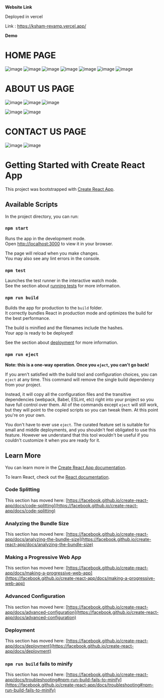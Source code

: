 **Website Link**

Deployed in vercel 

Link : https://ksham-revamp.vercel.app/


**Demo**
# HOME PAGE
![image](https://github.com/Siddhartha23vit/Ksham-revamp/assets/89678627/91133e2e-8b40-40b5-9eff-177657cb91e1)
![image](https://github.com/Siddhartha23vit/Ksham-revamp/assets/89678627/2119c9d8-8401-41e8-8e7b-2fea6ca002f4)
![image](https://github.com/Siddhartha23vit/Ksham-revamp/assets/89678627/a5850581-1e96-40cb-b00b-049a74bbb48b)
![image](https://github.com/Siddhartha23vit/Ksham-revamp/assets/89678627/97d00f3a-a44f-497d-91b2-4d5ae324035e)
![image](https://github.com/Siddhartha23vit/Ksham-revamp/assets/89678627/3da733bb-0242-4374-ab6a-4b0140c2f163)
![image](https://github.com/Siddhartha23vit/Ksham-revamp/assets/89678627/6ee0e567-cb5c-4df4-b33d-994c0ea54d13)
![image](https://github.com/Siddhartha23vit/Ksham-revamp/assets/89678627/2ee67c5f-cda5-4348-a35b-e27161f5c5e8)

# ABOUT US PAGE
![image](https://github.com/Siddhartha23vit/Ksham-revamp/assets/89678627/dfc48b47-3604-4817-9c76-39f81d67daf6)
![image](https://github.com/Siddhartha23vit/Ksham-revamp/assets/89678627/9b85e9c0-75f0-4354-9d67-1101f6ff9ea4)
![image](https://github.com/Siddhartha23vit/Ksham-revamp/assets/89678627/3e312609-a8fc-45fe-8b9b-1161ccc7407b)

![image](https://github.com/Siddhartha23vit/Ksham-revamp/assets/89678627/be17193d-f728-48cb-9071-4daf029c0a1f)
![image](https://github.com/Siddhartha23vit/Ksham-revamp/assets/89678627/33a293b7-4e5f-4b82-ae53-951992087af2)


# CONTACT US PAGE
![image](https://github.com/Siddhartha23vit/Ksham-revamp/assets/89678627/c77fcdc7-06ce-4f9d-b40a-5818fb80bbcf)
![image](https://github.com/Siddhartha23vit/Ksham-revamp/assets/89678627/c34b2da8-450d-4857-8775-40b9c9783b4a)





# Getting Started with Create React App

This project was bootstrapped with [Create React App](https://github.com/facebook/create-react-app).

## Available Scripts

In the project directory, you can run:

### `npm start`

Runs the app in the development mode.\
Open [http://localhost:3000](http://localhost:3000) to view it in your browser.

The page will reload when you make changes.\
You may also see any lint errors in the console.

### `npm test`

Launches the test runner in the interactive watch mode.\
See the section about [running tests](https://facebook.github.io/create-react-app/docs/running-tests) for more information.

### `npm run build`

Builds the app for production to the `build` folder.\
It correctly bundles React in production mode and optimizes the build for the best performance.

The build is minified and the filenames include the hashes.\
Your app is ready to be deployed!

See the section about [deployment](https://facebook.github.io/create-react-app/docs/deployment) for more information.

### `npm run eject`

**Note: this is a one-way operation. Once you `eject`, you can't go back!**

If you aren't satisfied with the build tool and configuration choices, you can `eject` at any time. This command will remove the single build dependency from your project.

Instead, it will copy all the configuration files and the transitive dependencies (webpack, Babel, ESLint, etc) right into your project so you have full control over them. All of the commands except `eject` will still work, but they will point to the copied scripts so you can tweak them. At this point you're on your own.

You don't have to ever use `eject`. The curated feature set is suitable for small and middle deployments, and you shouldn't feel obligated to use this feature. However we understand that this tool wouldn't be useful if you couldn't customize it when you are ready for it.

## Learn More

You can learn more in the [Create React App documentation](https://facebook.github.io/create-react-app/docs/getting-started).

To learn React, check out the [React documentation](https://reactjs.org/).

### Code Splitting

This section has moved here: [https://facebook.github.io/create-react-app/docs/code-splitting](https://facebook.github.io/create-react-app/docs/code-splitting)

### Analyzing the Bundle Size

This section has moved here: [https://facebook.github.io/create-react-app/docs/analyzing-the-bundle-size](https://facebook.github.io/create-react-app/docs/analyzing-the-bundle-size)

### Making a Progressive Web App

This section has moved here: [https://facebook.github.io/create-react-app/docs/making-a-progressive-web-app](https://facebook.github.io/create-react-app/docs/making-a-progressive-web-app)

### Advanced Configuration

This section has moved here: [https://facebook.github.io/create-react-app/docs/advanced-configuration](https://facebook.github.io/create-react-app/docs/advanced-configuration)

### Deployment

This section has moved here: [https://facebook.github.io/create-react-app/docs/deployment](https://facebook.github.io/create-react-app/docs/deployment)

### `npm run build` fails to minify

This section has moved here: [https://facebook.github.io/create-react-app/docs/troubleshooting#npm-run-build-fails-to-minify](https://facebook.github.io/create-react-app/docs/troubleshooting#npm-run-build-fails-to-minify)
